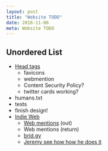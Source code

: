 ```yaml
---
layout: post
title: "Website TODO"
date: 2016-11-06
meta: Website TODO
---
```


## Unordered List

* [Head tags](https://github.com/joshbuchea/HEAD/blob/master/README.md#recommended-minimum)
    * favicons
    * webmention
    * Content Security Policy?
    * twitter cards working?
* humans.txt
* tests
* finish design!
* [Indie Web](http://indiewebify.me/#send-webmentions)
    * [Web mentions](https://indieweb.org/Webmention) (out)
    * Web mentions (return)
    * [brid.gy](https://brid.gy/about)
    * [Jeremy see how how he does it](https://adactio.com/)
